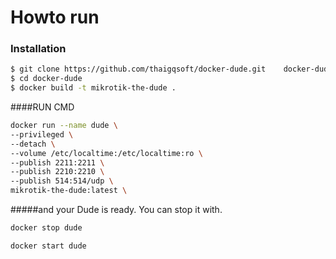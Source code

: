 # Howto run

### Installation
```sh
$ git clone https://github.com/thaigqsoft/docker-dude.git    docker-dude
$ cd docker-dude
$ docker build -t mikrotik-the-dude .
```

####RUN CMD 

```sh
docker run --name dude \
--privileged \
--detach \
--volume /etc/localtime:/etc/localtime:ro \
--publish 2211:2211 \
--publish 2210:2210 \
--publish 514:514/udp \
mikrotik-the-dude:latest \
```

#####and your Dude is ready. You can stop it with.
```sh
docker stop dude
```
```sh
docker start dude
```
